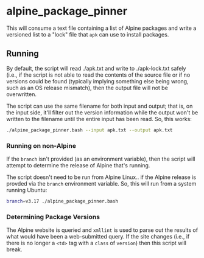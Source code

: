# alpine\_package\_pinner

This will consume a text file containing a list of Alpine packages
and write a versioned list to a "lock" file that `apk` can use to
install packages.

## Running

By default, the script will read ./apk.txt and write to ./apk-lock.txt
safely (i.e., if the script is not able to read the contents of the
source file or if no versions could be found (typically implying
something else being wrong, such as an OS release mismatch), then
the output file will not be overwritten.

The script can use the same filename for both input and output;
that is, on the input side, it'll filter out the version information
while the output won't be written to the filename until the entire
input has been read.  So, this works:

```bash
./alpine_package_pinner.bash --input apk.txt --output apk.txt
```

### Running on non-Alpine

If the `branch` isn't provided (as an environment variable), then the
script will attempt to determine the release of Alpine that's running.

The script doesn't need to be run from Alpine Linux.. if the Alpine
release is provded via the `branch` environment variable.  So, this
will run from a system running Ubuntu:

```bash
branch=v3.17 ./alpine_package_pinner.bash
```

### Determining Package Versions

The Alpine website is queried and `xmllint` is used to parse out
the results of what would have been a web-submitted query.  If
the site changes (i.e., if there is no longer a `<td>` tag with
a `class` of `version`) then this script will break.
